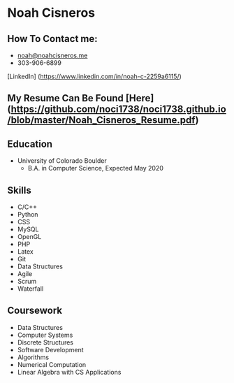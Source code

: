 # Noah Cisneros

## How To Contact me:
* noah@noahcisneros.me
* 303-906-6899

[LinkedIn] (https://www.linkedin.com/in/noah-c-2259a6115/)

## My Resume Can Be Found [Here] (https://github.com/noci1738/noci1738.github.io/blob/master/Noah_Cisneros_Resume.pdf)

## Education

* University of Colorado Boulder
  * B.A. in Computer Science, Expected May 2020


## Skills

- C/C++
- Python
- CSS
- MySQL
- OpenGL
- PHP
- Latex
- Git
- Data Structures
- Agile
- Scrum
- Waterfall

## Coursework

- Data Structures
- Computer Systems
- Discrete Structures
- Software Development
- Algorithms
- Numerical Computation
- Linear Algebra with CS Applications
